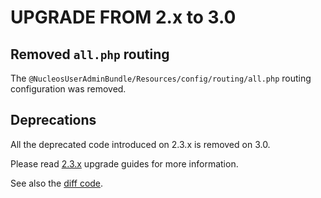 UPGRADE FROM 2.x to 3.0
=======================

## Removed `all.php` routing

The `@NucleosUserAdminBundle/Resources/config/routing/all.php` routing configuration was removed.

## Deprecations

All the deprecated code introduced on 2.3.x is removed on 3.0.

Please read [2.3.x](https://github.com/nucleos/NucleosProfileBundle/tree/2.3.x) upgrade guides for more information.

See also the [diff code](https://github.com/nucleos/NucleosProfileBundle/compare/2.3.x...3.0.0).
